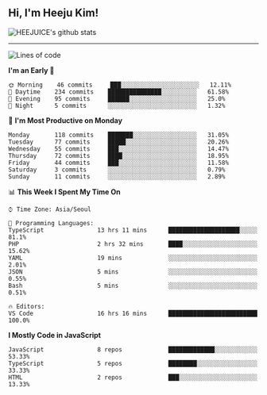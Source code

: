 ## Hi, I'm Heeju Kim!

![HEEJUICE's github stats](https://github-readme-stats.vercel.app/api?username=HEEJUICE&show_icons=true)

---
<!--START_SECTION:waka-->
![Lines of code](https://img.shields.io/badge/From%20Hello%20World%20I%27ve%20Written-12.7%20million%20lines%20of%20code-blue)

**I'm an Early 🐤** 

```text
🌞 Morning    46 commits     ███░░░░░░░░░░░░░░░░░░░░░░   12.11% 
🌆 Daytime    234 commits    ███████████████░░░░░░░░░░   61.58% 
🌃 Evening    95 commits     ██████░░░░░░░░░░░░░░░░░░░   25.0% 
🌙 Night      5 commits      ░░░░░░░░░░░░░░░░░░░░░░░░░   1.32%

```
📅 **I'm Most Productive on Monday** 

```text
Monday       118 commits    ███████░░░░░░░░░░░░░░░░░░   31.05% 
Tuesday      77 commits     █████░░░░░░░░░░░░░░░░░░░░   20.26% 
Wednesday    55 commits     ███░░░░░░░░░░░░░░░░░░░░░░   14.47% 
Thursday     72 commits     ████░░░░░░░░░░░░░░░░░░░░░   18.95% 
Friday       44 commits     ███░░░░░░░░░░░░░░░░░░░░░░   11.58% 
Saturday     3 commits      ░░░░░░░░░░░░░░░░░░░░░░░░░   0.79% 
Sunday       11 commits     ░░░░░░░░░░░░░░░░░░░░░░░░░   2.89%

```


📊 **This Week I Spent My Time On** 

```text
⌚︎ Time Zone: Asia/Seoul

💬 Programming Languages: 
TypeScript               13 hrs 11 mins      ████████████████████░░░░░   81.1% 
PHP                      2 hrs 32 mins       ████░░░░░░░░░░░░░░░░░░░░░   15.62% 
YAML                     19 mins             ░░░░░░░░░░░░░░░░░░░░░░░░░   2.01% 
JSON                     5 mins              ░░░░░░░░░░░░░░░░░░░░░░░░░   0.55% 
Bash                     5 mins              ░░░░░░░░░░░░░░░░░░░░░░░░░   0.51%

🔥 Editors: 
VS Code                  16 hrs 16 mins      █████████████████████████   100.0%

```

**I Mostly Code in JavaScript** 

```text
JavaScript               8 repos             █████████████░░░░░░░░░░░░   53.33% 
TypeScript               5 repos             ████████░░░░░░░░░░░░░░░░░   33.33% 
HTML                     2 repos             ███░░░░░░░░░░░░░░░░░░░░░░   13.33%

```



<!--END_SECTION:waka-->
